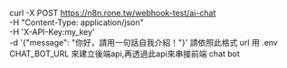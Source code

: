 curl -X POST https://n8n.rone.tw/webhook-test/ai-chat \
  -H "Content-Type: application/json" \
  -H 'X-API-Key:my_key' \
  -d '{"message": "你好，請用一句話自我介紹！"}'
  請依照此格式 url 用 .env CHAT_BOT_URL
  來建立後端api,再透過此api來串接前端 chat bot